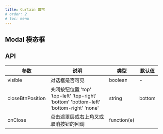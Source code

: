```yaml
---
title: Curtain 幕帘
# order: 2
# toc: menu
---
```


## Modal 模态框

<code src="../../demo/Curtain"></code>

## API

| 参数             | 说明                                                                                   | 类型        | 默认值 |
| ---------------- | -------------------------------------------------------------------------------------- | ----------- | ------ |
| visible          | 对话框是否可见                                                                         | boolean     | -      |
| closeBtnPosition | 关闭按钮位置 'top' 'top-left' 'top-right' 'bottom' 'bottom-left' 'bottom-right' 'none' | string      | bottom |
| onClose          | 点击遮罩层或右上角叉或取消按钮的回调                                                   | function(e) |        |
